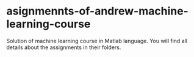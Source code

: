 # asignmennts-of-andrew-machine-learning-course
Solution of machine learning course in Matlab language.
You will find all details about the assignments in their folders. 
